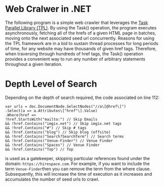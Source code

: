 # Web Cralwer in .NET
The following program is a simple web crawler that leverages the [Task Parallel Library (TPL)](https://docs.microsoft.com/en-us/dotnet/standard/parallel-programming/task-based-asynchronous-programming#tasks-threads-and-culture). By using the Task() operation, the program executes asynchronously, fetching all of the hrefs of a given HTML page in batches, moving onto the next associated seed url concurrently. Reasons for using the TPL framework are in a bid to sustain thread processes for long periods of time, for any website may have thousands of given href tags. Therefore, when traversing through hundreds of href tags, the Task() operation provides a convenient way to run any number of arbitrary statements throughout a given iteration.

# Depth Level of Search
Depending on the depth of search required, the code associated on line 112:

    var urls = doc.DocumentNode.SelectNodes("//a\[@href\]")  
    .Select(a => a.Attributes\["href"\].Value)  
    .Where(href =>  
    !href.StartsWith("mailto:") // Skip Emails  
    && !href.Contains("imgix.net") // Skip imgix.net tags  
    && !href.Contains("#") // Skip # tags  
    && !href.Contains("blog") // Skip blog (offsite)  
    && !href.Contains("Search?SearchTerm") // Search terms  
    && !href.Contains("Venue-Finder") // Venue Finder  
    && !href.Contains("Spaces") // Venue Finder  
    && !href.Contains("Top") // Top 
is used as a gatekeeper, skipping particular references found under the domain: `https://hirespace.com`. For example, if you want to include the term `Venue-Finder`then you can remove the term from the where clause. Subsequently, this will increase the time of execution as it increases and accumulates the number of seed urls to crawl.

